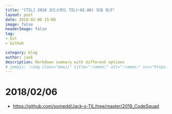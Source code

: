 ```yaml
---
title: "[TIL] 2018 코드스쿼드 TIL(~02.06) 모음 링크"
layout: post
date: 2018-02-06 15:00
image: false
headerImage: false
tag:
- Git
- Github

category: blog
author: jack
description: Markdown summary with different options
# jemoji: '<img class="emoji" title=":ramen:" alt=":ramen:" src="https://assets.github.com/images/icons/emoji/unicode/1f35c.png" height="20" width="20" align="absmiddle">'
---
```

# 2018/02/06
- https://github.com/somedd/Jack-s-TIL/tree/master/2018_CodeSquad

